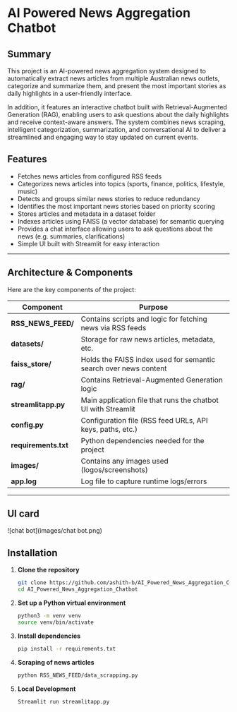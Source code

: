 # AI Powered News Aggregation Chatbot

## Summary

This project is an AI-powered news aggregation system designed to automatically extract news articles from multiple Australian news outlets, categorize and summarize them, and present the most important stories as daily highlights in a user-friendly interface.  

In addition, it features an interactive chatbot built with Retrieval-Augmented Generation (RAG), enabling users to ask questions about the daily highlights and receive context-aware answers. The system combines news scraping, intelligent categorization, summarization, and conversational AI to deliver a streamlined and engaging way to stay updated on current events.  


## Features

- Fetches news articles from configured RSS feeds
- Categorizes news articles into topics (sports, finance, politics, lifestyle, music)
- Detects and groups similar news stories to reduce redundancy
- Identifies the most important news stories based on priority scoring  
- Stores articles and metadata in a dataset folder  
- Indexes articles using FAISS (a vector database) for semantic querying  
- Provides a chat interface allowing users to ask questions about the news (e.g. summaries, clarifications)  
- Simple UI built with Streamlit for easy interaction  

---

## Architecture & Components

Here are the key components of the project:

| Component | Purpose |
|---|---|
| **RSS_NEWS_FEED/** | Contains scripts and logic for fetching news via RSS feeds |
| **datasets/** | Storage for raw news articles, metadata, etc. |
| **faiss_store/** | Holds the FAISS index used for semantic search over news content |
| **rag/** | Contains Retrieval-Augmented Generation logic |
| **streamlitapp.py** | Main application file that runs the chatbot UI with Streamlit |
| **config.py** | Configuration file (RSS feed URLs, API keys, paths, etc.) |
| **requirements.txt** | Python dependencies needed for the project |
| **images/** | Contains any images used (logos/screenshots) |
| **app.log** | Log file to capture runtime logs/errors |

---

## UI card
![chat bot](images/chat bot.png)

## Installation

1. **Clone the repository**

   ```bash
   git clone https://github.com/ashith-b/AI_Powered_News_Aggregation_Chatbot.git
   cd AI_Powered_News_Aggregation_Chatbot
   ```

2. **Set up a Python virtual environment**

   ```bash
   python3 -m venv venv
   source venv/bin/activate
   ```

3. **Install dependencies**

   ```bash
   pip install -r requirements.txt
   ```
5. **Scraping of news articles**

   ```bash
   python RSS_NEWS_FEED/data_scrapping.py
   ```

5. **Local Development**

   ```bash
   Streamlit run streamlitapp.py 
   ```